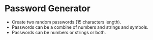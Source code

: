 # Password Generator

- Create two random passwords (15 characters length).
- Passwords can be a combine of numbers and strings and symbols.
- Passwords can be numbers or strings or both.